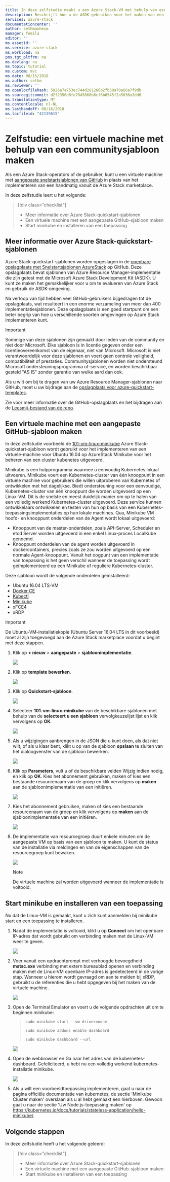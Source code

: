 ```yaml
---
title: In deze zelfstudie maakt u een Azure Stack-VM met behulp van een sjabloon | Microsoft Docs
description: Beschrijft hoe u de ASDK gebruiken voor het maken van een virtuele machine met behulp van een sjabloon predfined en een aangepaste sjabloon voor GitHub.
services: azure-stack
documentationcenter: ''
author: sethmanheim
manager: femila
editor: ''
ms.assetid: ''
ms.service: azure-stack
ms.workload: na
pms.tgt_pltfrm: na
ms.devlang: na
ms.topic: tutorial
ms.custom: mvc
ms.date: 08/15/2018
ms.author: sethm
ms.reviewer: ''
ms.openlocfilehash: 5026a7a753ec744d281266b2fb30a70a66a7f9db
ms.sourcegitcommit: d2f2356d8fe7845860b6cf6b6545f2a5036a3dd6
ms.translationtype: MT
ms.contentlocale: nl-NL
ms.lasthandoff: 08/16/2018
ms.locfileid: "42139615"
---
```

# <a name="tutorial-create-a-vm-using-a-community-template"></a>Zelfstudie: een virtuele machine met behulp van een communitysjabloon maken
Als een Azure Stack-operators of de gebruiker, kunt u een virtuele machine met [aangepaste snelstartsjablonen van GitHub](https://github.com/Azure/AzureStack-QuickStart-Templates) in plaats van het implementeren van een handmatig vanuit de Azure Stack marketplace.

In deze zelfstudie leert u het volgende:

> [!div class="checklist"]
> * Meer informatie over Azure Stack-quickstart-sjablonen 
> * Een virtuele machine met een aangepaste GitHub-sjabloon maken
> * Start minikube en installeren van een toepassing

## <a name="learn-about-azure-stack-quickstart-templates"></a>Meer informatie over Azure Stack-quickstart-sjablonen
Azure Stack-quickstart-sjablonen worden opgeslagen in de [openbare opslagplaats met Snelstartsjablonen AzureStack](https://github.com/Azure/AzureStack-QuickStart-Templates) op GitHub. Deze opslagplaats bevat sjablonen van Azure Resource Manager-implementatie die zijn getest met de Microsoft Azure Stack Development Kit (ASDK). U kunt ze maken het gemakkelijker voor u om te evalueren van Azure Stack en gebruik de ASDK-omgeving. 

Na verloop van tijd hebben veel GitHub-gebruikers bijgedragen tot de opslagplaats, wat resulteert in een enorme verzameling van meer dan 400 implementatiesjablonen. Deze opslagplaats is een goed startpunt om een beter begrip van hoe u verschillende soorten omgevingen op Azure Stack implementeren kunt. 

>[!IMPORTANT]
> Sommige van deze sjablonen zijn gemaakt door leden van de community en niet door Microsoft. Elke sjabloon is in licentie gegeven onder een licentieovereenkomst van de eigenaar, niet van Microsoft. Microsoft is niet verantwoordelijk voor deze sjablonen en voert geen controle veiligheid, compatibiliteit of prestaties. Communitysjablonen worden niet ondersteund Microsoft ondersteuningsprogramma of-service, en worden beschikbaar gesteld "AS IS" zonder garantie van welke aard dan ook.

Als u wilt om bij te dragen van uw Azure Resource Manager-sjablonen naar GitHub, moet u uw bijdrage aan de [opslagplaats voor azure-quickstart-templates](https://github.com/Azure/AzureStack-QuickStart-Templates).

Zie voor meer informatie over de GitHub-opslagplaats en het bijdragen aan de [Leesmij-bestand van de repo](https://github.com/Azure/AzureStack-QuickStart-Templates/blob/master/README.md). 


## <a name="create-a-vm-using-a-custom-github-template"></a>Een virtuele machine met een aangepaste GitHub-sjabloon maken
In deze zelfstudie voorbeeld de [101-vm-linux-minikube](https://github.com/Azure/AzureStack-QuickStart-Templates/tree/master/101-vm-linux-minikube) Azure Stack-quickstart-sjabloon wordt gebruikt voor het implementeren van een virtuele-machine voor Ubuntu 16.04 op AzureStack Minikube voor het beheren van een cluster kubenetes uitgevoerd.

Minikube is een hulpprogramma waarmee u eenvoudig Kubernetes lokaal uitvoeren. Minikube voert een Kubernetes-cluster van één knooppunt in een virtuele machine voor gebruikers die willen uitproberen van Kubernetes of ontwikkelen met het dagelijkse. Biedt ondersteuning voor een eenvoudige, Kubernetes-cluster van één knooppunt die worden uitgevoerd op een Linux-VM. Dit is de snelste en meest duidelijk manier om op te halen van een volledig werkend Kubernetes-cluster uitgevoerd. Deze service kunnen ontwikkelaars ontwikkelen en testen van hun op basis van een Kubernetes-toepassingsimplementaties op hun lokale machines. Qua, Minikube VM hoofd- en knooppunt onderdelen van de Agent wordt lokaal uitgevoerd:
- Knooppunt van de master-onderdelen, zoals API-Server, Scheduler en etcd Server worden uitgevoerd in een enkel Linux-proces LocalKube genoemd.
- Knooppunt onderdelen van de agent worden uitgevoerd in dockercontainers, precies zoals ze zou worden uitgevoerd op een normale Agent-knooppunt. Vanuit het oogpunt van een implementatie van toepassing is het geen verschil wanneer de toepassing wordt geïmplementeerd op een Minikube of reguliere Kubernetes-cluster.

Deze sjabloon wordt de volgende onderdelen geïnstalleerd:

- Ubuntu 16.04 LTS-VM
- [Docker CE](https://download.docker.com/linux/ubuntu) 
- [Kubectl](https://storage.googleapis.com/kubernetes-release/release/v1.8.0/bin/linux/amd64/kubectl)
- [Minikube](https://storage.googleapis.com/minikube/releases/latest/minikube-linux-amd64)
- xFCE4
- xRDP

> [!IMPORTANT]
> De Ubuntu-VM-installatiekopie (Ubuntu Server 16.04 LTS in dit voorbeeld) moet al zijn toegevoegd aan de Azure Stack marketplace voordat u begint met deze stappen.

1.  Klik op **+ nieuw** > **aangepaste** > **sjabloonimplementatie**.

    ![](media/azure-stack-create-vm-template/1.PNG) 

2. Klik op **template bewerken**.

   ![](media/azure-stack-create-vm-template/2.PNG) 

3.  Klik op **Quickstart-sjabloon**.

       ![](media/azure-stack-create-vm-template/3.PNG)

4. Selecteer **101-vm-linux-minikube** van de beschikbare sjablonen met behulp van de **selecteert u een sjabloon** vervolgkeuzelijst lijst en klik vervolgens op **OK**.  

   ![](media/azure-stack-create-vm-template/4.PNG)

5. Als u wijzigingen aanbrengen in de JSON die u kunt doen, als dat niet wilt, of als u klaar bent, klikt u op van de sjabloon **opslaan** te sluiten van het dialoogvenster van de sjabloon bewerken.

   ![](media/azure-stack-create-vm-template/5.PNG) 

6.  Klik op **Parameters**, vult u of de beschikbare velden Wijzig indien nodig, en klik op **OK**. Kies het abonnement gebruiken, maken of kies een bestaande resourcenaam van de groep en klik vervolgens op **maken** aan de sjabloonimplementatie van een initiëren.

       ![](media/azure-stack-create-vm-template/6.PNG)

7. Kies het abonnement gebruiken, maken of kies een bestaande resourcenaam van de groep en klik vervolgens op **maken** aan de sjabloonimplementatie van een initiëren.

   ![](media/azure-stack-create-vm-template/7.PNG)

8. De implementatie van resourcegroep duurt enkele minuten om de aangepaste VM op basis van een sjabloon te maken. U kunt de status van de installatie via meldingen en van de eigenschappen van de resourcegroep kunt bewaken. 

   ![](media/azure-stack-create-vm-template/8.PNG)

   >[!NOTE]
   > De virtuele machine zal worden uitgevoerd wanneer de implementatie is voltooid. 

## <a name="start-minikube-and-install-an-application"></a>Start minikube en installeren van een toepassing
Nu dat de Linux-VM is gemaakt, kunt u zich kunt aanmelden bij minikube start en een toepassing te installeren. 

1. Nadat de implementatie is voltooid, klikt u op **Connect** om het openbare IP-adres dat wordt gebruikt om verbinding maken met de Linux-VM weer te geven. 

   ![](media/azure-stack-create-vm-template/9.PNG)

2. Voer vanuit een opdrachtprompt met verhoogde bevoegdheid **mstsc.exe** verbinding met extern bureaublad openen en verbinding maken met de Linux-VM openbare IP-adres is gedetecteerd in de vorige stap. Wanneer u hierom wordt gevraagd om aan te melden bij xRDP, gebruikt u de referenties die u hebt opgegeven bij het maken van de virtuele machine.

   ![](media/azure-stack-create-vm-template/10.PNG)

3. Open de Terminal Emulator en voert u de volgende opdrachten uit om te beginnen minikube:

    >    `sudo minikube start --vm-driver=none`
    >   
    >    `sudo minikube addons enable dashboard`
    >    
    >    `sudo minikube dashboard --url`

   ![](media/azure-stack-create-vm-template/11.PNG)

4. Open de webbrowser en Ga naar het adres van de kubernetes-dashboard. Gefeliciteerd, u hebt nu een volledig werkend kubernetes-installatie minikube.

   ![](media/azure-stack-create-vm-template/12.PNG)

5. Als u wilt een voorbeeldtoepassing implementeren, gaat u naar de pagina officiële documentatie van kubernetes, de sectie 'Minikube Cluster maken' overslaan als u al hebt gemaakt een hierboven. Gewoon gaat u naar de sectie 'Uw Node.js-toepassing maken' op https://kubernetes.io/docs/tutorials/stateless-application/hello-minikube/.

## <a name="next-steps"></a>Volgende stappen

In deze zelfstudie heeft u het volgende geleerd:

> [!div class="checklist"]
> * Meer informatie over Azure Stack-quickstart-sjablonen 
> * Een virtuele machine met een aangepaste GitHub-sjabloon maken
> * Start minikube en installeren van een toepassing

